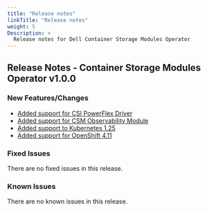 ```yaml
---
title: "Release notes"
linkTitle: "Release notes"
weight: 5
Description: >
  Release notes for Dell Container Storage Modules Operator
---
```


## Release Notes - Container Storage Modules Operator v1.0.0

### New Features/Changes
- [Added support for CSI PowerFlex Driver](https://github.com/dell/csm/issues/477)
- [Added support for CSM Observability Module](https://github.com/dell/csm/issues/488)
- [Added support to Kubernetes 1.25](https://github.com/dell/csm/issues/478)
- [Added support for OpenShift 4.11](https://github.com/dell/csm/issues/480)


### Fixed Issues
There are no fixed issues in this release.

### Known Issues
There are no known issues in this release.